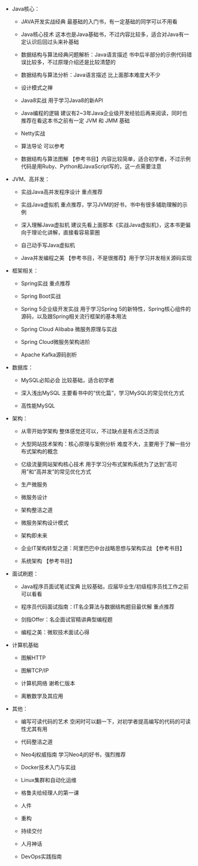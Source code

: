 - Java核心：

  - JAVA开发实战经典
    最基础的入门书，有一定基础的同学可以不用看

  - Java核心技术
    这本也是Java基础书，不过内容比较多，适合对Java有一定认识后回过头来补基础

  - 数据结构与算法经典问题解析：Java语言描述
    书中后半部分的示例代码错误比较多，不过原理介绍还是比较清楚的

  - 数据结构与算法分析：Java语言描述
    比上面那本难度大不少

  - 设计模式之禅

  - Java8实战
    用于学习Java8的新API

  - Java编程的逻辑
    建议有2~3年Java企业级开发经验后再来阅读，同时也推荐在看这本书之前有一定 JVM 和 JMM 基础

  - Netty实战

  - 算法导论
    可以参考

  - 数据结构与算法图解
    【参考书目】内容比较简单，适合初学者，不过示例代码是用Ruby、Python和JavaScript写的，这一点需要注意

- JVM、高并发：

  - 实战Java高并发程序设计
    重点推荐

  - 实战Java虚拟机
    重点推荐，学习JVM的好书，书中有很多辅助理解的示例

  - 深入理解Java虚拟机
    建议先看上面那本《实战Java虚拟机》，这本书更偏向于理论化讲解，直接看容易蒙圈

  - 自己动手写Java虚拟机

  - Java并发编程之美
    【参考书目，不是很推荐】用于学习并发相关源码实现

- 框架相关：

  - Spring实战
    重点推荐

  - Spring Boot实战

  - Spring 5企业级开发实战
    用于学习Spring 5的新特性，Spring核心组件的源码，以及跟Spring相关流行框架的基本用法

  - Spring Cloud Alibaba 微服务原理与实战

  - Spring Cloud微服务架构进阶

  - Apache Kafka源码剖析

- 数据库：

  - MySQL必知必会
    比较基础​，适合初学者

  - 深入浅出MySQL
    主要看书中的“优化篇”，学习MySQL的常见优化方式

  - 高性能MySQL

- 架构：

  - 从零开始学架构
    整体感觉还可以，不过缺点是有点泛泛而谈

  - 大型网站技术架构：核心原理与案例分析
    难度不大，主要用于了解一些分布式架构的概念

  - 亿级流量网站架构核心技术
    用于学习分布式架构系统为了达到“高可用”和“高并发”的常见优化方式

  - 生产微服务

  - 微服务设计

  - 架构整洁之道

  - 微服务架构设计模式

  - 架构即未来

  - 企业IT架构转型之道：阿里巴巴中台战略思想与架构实战
    【参考书目】

  - 系统架构
    【参考书目】

- 面试刷题：

  - Java程序员面试笔试宝典
    比较基础，应届毕业生/初级程序员找工作之前可以看看

  - 程序员代码面试指南：IT名企算法与数据结构题目最优解
    重点推荐

  - 剑指Offer：名企面试官精讲典型编程题

  - 编程之美：微软技术面试心得

- 计算机基础

  - 图解HTTP

  - 图解TCP/IP

  - 计算机网络
    谢希仁版本

  - 离散数学及其应用

- 其他：

  - 编写可读代码的艺术
    空闲时可以翻一下，对初学者提高编写的代码的可读性尤其有用

  - 代码整洁之道

  - Neo4j权威指南
    学习Neo4j的好书，强烈推荐

  - Docker技术入门与实战

  - Linux集群和自动化运维

  - 格鲁夫给经理人的第一课

  - 人件

  - 重构

  - 持续交付

  - 人月神话

  - DevOps实践指南